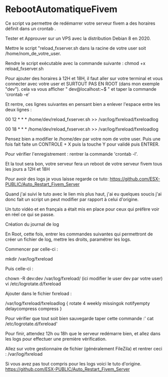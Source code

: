 # RebootAutomatiqueFivem
Ce script va permettre de redémarrer votre serveur fivem a des horaires définit dans un crontab .


Tester et Approuver sur un VPS avec la distribution Debian 8 en 2020.

Mettre le script "reload_fxserver.sh dans la racine de votre user soit /home/nom_de_votre_user.

Rendre le script exécutable avec la commande suivante : chmod +x reload_fxserver.sh

Pour ajouter des horaires à 12H et 18H, il faut aller sur votre terminal et vous connecter avec votre user et SURTOUT PAS EN ROOT (dans mon exemple "dev").
cela va vous afficher " dev@localhost:~$ " et taper la commande 'crontab -e'

Et rentre, ces lignes suivantes en pensant bien a enlever l'espace entre les deux lignes :

00 12 * * * /home/dev/reload_fxserver.sh >> /var/log/fxreload/fxreloadlog

00 18 * * * /home/dev/reload_fxserver.sh >> /var/log/fxreload/fxreloadlog

Pensez bien a modifier le  /home/dev par votre nom de votre user.
Puis une fois fait faite un CONTROLE + X puis la touche Y pour validé puis ENTRER.

Pour vérifier l'enregistrement : rentrer la commande 'crontab -l'.

Et la tout sera bon, votre serveur fera un reboot de votre serveur fivem tous les jours a 12H et 18H

Pour avoir des logs je vous laisse regarde ce tuto:
https://github.com/ESX-PUBLIC/Auto_Restart_Fivem_Server

Quand j'ai suivi le tuto avec le lien mis plus haut, j'ai eu quelques soucis
j'ai donc fait un script un peut modifier par rapport à celui d'origine.

Un tuto vidéo et en français a était mis en place pour ceux qui préfère voir en réel ce qui se passe.


Création du journal de log


En Root, cette fois, entrer les commandes suivantes qui permettront de créer un fichier de log, mettre les droits, paramétrer les logs.


Commencer par celle-ci :

mkdir /var/log/fxreload


Puis celle-ci :


chown -R dev:dev /var/log/fxreload/ (ici modifier le user dev par votre user)
vi /etc/logrotate.d/fxreload


Ajouter dans le fichier fxreload :

/var/log/fxreload/fxreloadlog
{
        rotate 4
        weekly
        missingok
        notifyempty
        delaycompress
        compress
}


Pour vérifier que tout soit bien sauvegarde taper cette commande :' cat /etc/logrotate.d/fxreload'

Pour finir, attendez 12h ou 18h que le serveur redémarre bien, et allez dans les logs pour effectuer une première vérification.

Allez sur votre gestionnaire de fichier (généralement FileZila) et rentrer ceci :  /var/log/fxreload


Si vous avez pas tout compris pour les logs voici le tuto d'origine.
https://github.com/ESX-PUBLIC/Auto_Restart_Fivem_Server
